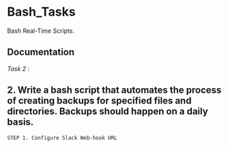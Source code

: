 # Bash_Tasks

Bash Real-Time Scripts.

## Documentation

*Task 2* : 

## 2.	Write a bash script that automates the process of creating backups for specified files and directories. Backups should happen on a daily basis.


```bash
STEP 1. Configure Slack Web-hook URL
```
